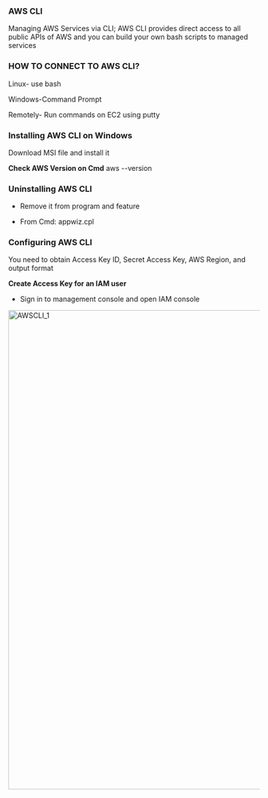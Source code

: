 ### **AWS CLI**

Managing AWS Services via CLI; AWS CLI provides direct access to all public APIs of AWS and you can build your own bash scripts to managed services

### **HOW TO CONNECT TO AWS CLI?**

   Linux- use bash

   Windows-Command Prompt

   Remotely- Run commands on EC2 using putty
   
 ### **Installing AWS CLI on Windows**
 
 Download MSI file and install it
 
 **Check AWS Version on Cmd** aws --version 
 
 ### **Uninstalling AWS CLI**
 
 - Remove it from program and feature 
 
 - From Cmd: appwiz.cpl
 
 ### **Configuring AWS CLI**
 
 You need to obtain Access Key ID, Secret Access Key, AWS Region, and output format
 
 **Create Access Key for an IAM user**
 
 - Sign in to management console and open IAM console
 
 <img width="960" alt="AWSCLI_1" src="https://user-images.githubusercontent.com/44376898/89727344-a1446980-d9d8-11ea-8a8b-6a167b7f0df2.png"> 
 
 
 
 
 




